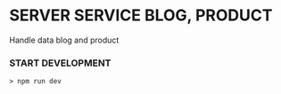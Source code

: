 # SERVER SERVICE BLOG, PRODUCT

Handle data blog and product

### START DEVELOPMENT
    > npm run dev